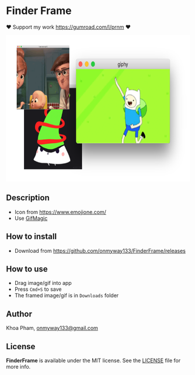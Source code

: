 # Finder Frame

❤️ Support my work https://gumroad.com/l/prnm ❤️

<div align = "center">
<img src="Screenshots/Artboard.png" height="400"/>
</div>

## Description

- Icon from https://www.emojione.com/
- Use [GifMagic](https://github.com/onmyway133/GifMagic)

## How to install

- Download from https://github.com/onmyway133/FinderFrame/releases

## How to use

- Drag image/gif into app
- Press `Cmd+S` to save
- The framed image/gif is in `Downloads` folder

## Author

Khoa Pham, onmyway133@gmail.com

## License

**FinderFrame** is available under the MIT license. See the [LICENSE](https://github.com/onmyway133/FinderFrame/blob/master/LICENSE.md) file for more info.

